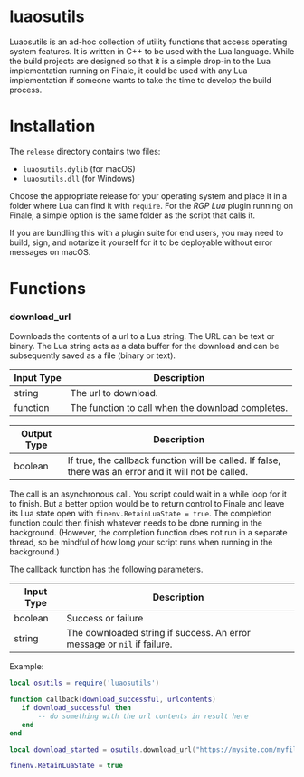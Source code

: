 # luaosutils

Luaosutils is an ad-hoc collection of utility functions that access operating system features. It is written in C++ to be used with the Lua language. While the build projects are designed so that it is a simple drop-in to the Lua implementation running on Finale, it could be used with any Lua implementation if someone wants to take the time to develop the build process.

# Installation

The `release` directory contains two files:

- `luaosutils.dylib` (for macOS)
- `luaosutils.dll` (for Windows)

Choose the appropriate release for your operating system and place it in a folder where Lua can find it with `require`. For the _RGP Lua_ plugin running on Finale, a simple option is the same folder as the script that calls it.

If you are bundling this with a plugin suite for end users, you may need to build, sign, and notarize it yourself for it to be deployable without error messages on macOS.

# Functions

### download_url

Downloads the contents of a url to a Lua string. The URL can be text or binary. The Lua string acts as a data buffer for the download and can be subsequently saved as a file (binary or text).

|Input Type|Description|
|----------|-----------|
|string|The url to download.|
|function|The function to call when the download completes.|

|Output Type|Description|
|-----------|-----------|
|boolean|If true, the callback function will be called. If false, there was an error and it will not be called.|

The call is an asynchronous call. You script could wait in a while loop for it to finish.
But a better option would be to  return control to Finale and leave its Lua state open with `finenv.RetainLuaState = true`. The completion function could then finish whatever needs to be done running in the background. (However, the completion function does not run in a separate thread, so be mindful of how long your script runs when running in the background.)

The callback function has the following parameters.

|Input Type|Description|
|----------|-----------|
|boolean|Success or failure|
|string|The downloaded string if success. An error message or `nil` if failure.|


Example:

```lua
local osutils = require('luaosutils')

function callback(download_successful, urlcontents)
   if download_successful then
   	   -- do something with the url contents in result here
   end
end

local download_started = osutils.download_url("https://mysite.com/myfile.txt", callback)

finenv.RetainLuaState = true
```


